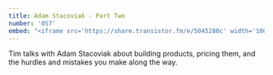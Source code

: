 ```yaml
---
title: Adam Stacoviak - Part Two
number: '057'
embed: "<iframe src='https://share.transistor.fm/e/5045280c' width='100%' height='180' frameborder='0' scrolling='no' seamless='true'></iframe>"
---
```

Tim talks with Adam Stacoviak about building products, pricing them, and the hurdles and mistakes you make along the way.
